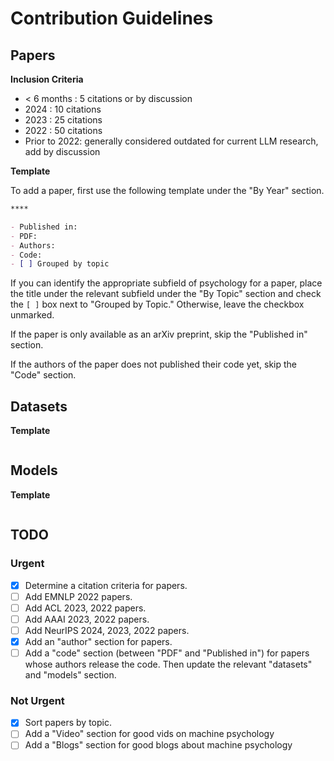# Contribution Guidelines

<!--
Good Repos for Reference
- [awesome-generative-ai](https://github.com/steven2358/awesome-generative-ai)
- [awesome-object-detection](https://github.com/amusi/awesome-object-detection)
- [awesome-image-classification](https://github.com/weiaicunzai/awesome-image-classification)
- [awesome-public-datasets](https://github.com/awesomedata/awesome-public-datasets/) 
-->

## Papers

**Inclusion Criteria**

- < 6 months : 5 citations or by discussion
- 2024 : 10 citations
- 2023 : 25 citations
- 2022 : 50 citations
- Prior to 2022: generally considered outdated for current LLM research, add by discussion

**Template**

To add a paper, first use the following template under the "By Year" section.

```markdown
****

- Published in: 
- PDF: 
- Authors: 
- Code: 
- [ ] Grouped by topic
```

If you can identify the appropriate subfield of psychology for a paper, place the title under the relevant subfield under the "By Topic" section and check the `[ ]` box next to "Grouped by Topic." Otherwise, leave the checkbox unmarked.

If the paper is only available as an arXiv preprint, skip the "Published in" section.

If the authors of the paper does not published their code yet, skip the "Code" section.

## Datasets

**Template**


```markdown

```

## Models

**Template**


```markdown

```

## TODO

### Urgent
- [x] Determine a citation criteria for papers.
- [ ] Add EMNLP 2022 papers.
- [ ] Add ACL 2023, 2022 papers.
- [ ] Add AAAI 2023, 2022 papers.
- [ ] Add NeurIPS 2024, 2023, 2022 papers.
- [x] Add an "author" section for papers.
- [ ] Add a "code" section (between "PDF" and "Published in") for papers whose authors release the code. Then update the relevant "datasets" and "models" section.

### Not Urgent
- [x] Sort papers by topic.
- [ ] Add a "Video" section for good vids on machine psychology
- [ ] Add a "Blogs" section for good blogs about machine psychology
